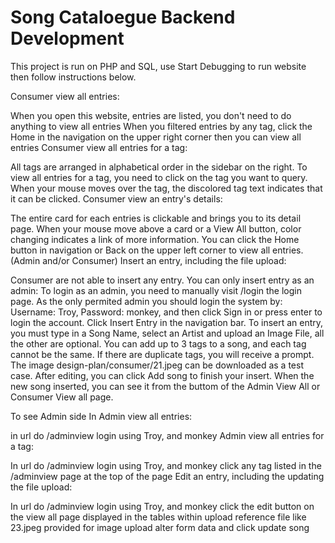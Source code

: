 # Song Cataloegue Backend Development

This project is run on PHP and SQL, use Start Debugging to run website then follow instructions below.

Consumer view all entries:

When you open this website, entries are listed, you don't need to do anything to view all entries
When you filtered entries by any tag, click the Home in the navigation on the upper right corner then you can view all entries
Consumer view all entries for a tag:

All tags are arranged in alphabetical order in the sidebar on the right.
To view all entries for a tag, you need to click on the tag you want to query. When your mouse moves over the tag, the discolored tag text indicates that it can be clicked.
Consumer view an entry's details:

The entire card for each entries is clickable and brings you to its detail page. When your mouse move above a card or a View All button, color changing indicates a link of more information.
You can click the Home button in navigation or Back on the upper left corner to view all entries.
(Admin and/or Consumer) Insert an entry, including the file upload:

Consumer are not able to insert any entry. You can only insert entry as an admin:
To login as an admin, you need to manually visit /login the login page.
As the only permited admin you should login the system by: Username: Troy, Password: monkey, and then click Sign in or press enter to login the account.
Click Insert Entry in the navigation bar.
To insert an entry, you must type in a Song Name, select an Artist and upload an Image File, all the other are optional.
You can add up to 3 tags to a song, and each tag cannot be the same. If there are duplicate tags, you will receive a prompt.
The image design-plan/consumer/21.jpeg can be downloaded as a test case.
After editing, you can click Add song to finish your insert.
When the new song inserted, you can see it from the buttom of the Admin View All or Consumer View all page.


To see Admin side
In Admin view all entries:

in url do /adminview
login using Troy, and monkey
Admin view all entries for a tag:

In url do /adminview
login using Troy, and monkey
click any tag listed in the /adminview page at the top of the page
Edit an entry, including the updating the file upload:

In url do /adminview
login using Troy, and monkey
click the edit button on the view all page displayed in the tables
within upload reference file like 23.jpeg provided for image upload
alter form data and click update song
